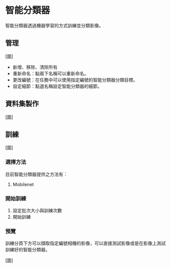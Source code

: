 # 智能分類器

智能分類器透過機器學習的方式訓練並分類影像。

## 管理

[圖]

- 新增、移除、清除所有
- 重新命名：點兩下名稱可以重新命名。
- 更改編號：在任務中可以使用指定編號的智能分類器分類目標。
- 設定細節：點選名稱設定智能分類器的細節。

## 資料集製作

[圖] 

## 訓練

[圖]

### 選擇方法

目前智能分類器提供之方法有：

1. Mobilenet

### 開始訓練

1. 設定批次大小與訓練次數
2. 開始訓練

### 預覽

訓練分頁下方可以擷取指定編號相機的影像，可以直接測試影像或是在影像上測試訓練好的智能分類器。

[圖]